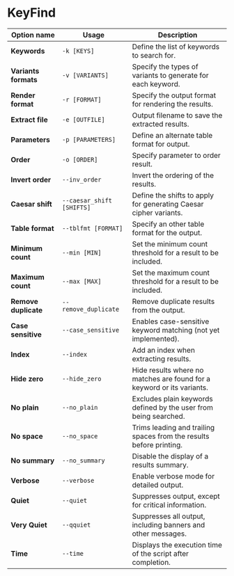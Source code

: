 # KeyFind

| Option name          | Usage                     | Description                                                            |
| -------------------- | ------------------------- | ---------------------------------------------------------------------- |
| **Keywords**         | `-k [KEYS]`               | Define the list of keywords to search for.                             |
| **Variants formats** | `-v [VARIANTS]`           | Specify the types of variants to generate for each keyword.            |
| **Render format**    | `-r [FORMAT]`             | Specify the output format for rendering the results.                   |
| **Extract file**     | `-e [OUTFILE]`            | Output filename to save the extracted results.                         |
| **Parameters**       | `-p [PARAMETERS]`         | Define an alternate table format for output.                           |
| **Order**            | `-o [ORDER]`              | Specify parameter to order result.                                     |
| **Invert order**     | `--inv_order`             | Invert the ordering of the results.                                    |
| **Caesar shift**     | `--caesar_shift [SHIFTS]` | Define the shifts to apply for generating Caesar cipher variants.      |
| **Table format**     | `--tblfmt [FORMAT]`       | Specify an other table format for the output.                          |
| **Minimum count**    | `--min [MIN]`             | Set the minimum count threshold for a result to be included.           |
| **Maximum count**    | `--max [MAX]`             | Set the maximum count threshold for a result to be included.           |
| **Remove duplicate** | `--remove_duplicate`      | Remove duplicate results from the output.                              |
| **Case sensitive**   | `--case_sensitive`        | Enables case-sensitive keyword matching (not yet implemented).         |
| **Index**            | `--index`                 | Add an index when extracting results.                                  |
| **Hide zero**        | `--hide_zero`             | Hide results where no matches are found for a keyword or its variants. |
| **No plain**         | `--no_plain`              | Excludes plain keywords defined by the user from being searched.       |
| **No space**         | `--no_space`              | Trims leading and trailing spaces from the results before printing.    |
| **No summary**       | `--no_summary`            | Disable the display of a results summary.                              |
| **Verbose**          | `--verbose`               | Enable verbose mode for detailed output.                               |
| **Quiet**            | `--quiet`                 | Suppresses output, except for critical information.                    |
| **Very Quiet**       | `--qquiet`                | Suppresses all output, including banners and other messages.           |
| **Time**             | `--time`                  | Displays the execution time of the script after completion.            |